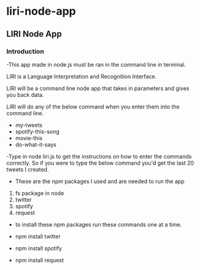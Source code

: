 # liri-node-app


## LIRI Node App

### Introduction

-This app made in node.js must be ran in the command line in terminal.

LIRI is a Language Interpretation and Recognition Interface.

LIRI will be a command line node app that takes in parameters and gives you back data.

LIRI will do any of the below command when you enter them into the command line.

- my-tweets
- spotify-this-song
- movie-this
- do-what-it-says

-Type in node liri.js to get the instructions on how to enter the commands correctly. So if you were to type the below command you'd get the last 20 tweets I created.


- These are the npm packages I used and are needed to run the app

1. fs package in node
1. twitter
1. spotify
1. request

- to install these npm packages run these commands one at a time.

- npm install twitter
- npm install spotify
- npm install request
